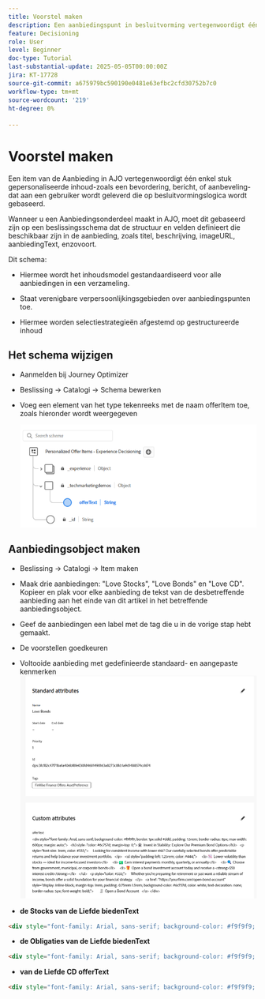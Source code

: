 ```yaml
---
title: Voorstel maken
description: Een aanbiedingspunt in besluitvorming vertegenwoordigt één enkel stuk gepersonaliseerde inhoud-zulke als bericht, beeld, bevordering, of aanbeveling-dat aan een gebruiker kan worden geleverd die op bepaalde regels en voorwaarden wordt gebaseerd.
feature: Decisioning
role: User
level: Beginner
doc-type: Tutorial
last-substantial-update: 2025-05-05T00:00:00Z
jira: KT-17728
source-git-commit: a675979bc590190e0481e63efbc2cfd30752b7c0
workflow-type: tm+mt
source-wordcount: '219'
ht-degree: 0%

---
```



# Voorstel maken

Een item van de Aanbieding in AJO vertegenwoordigt één enkel stuk gepersonaliseerde inhoud-zoals een bevordering, bericht, of aanbeveling-dat aan een gebruiker wordt geleverd die op besluitvormingslogica wordt gebaseerd.

Wanneer u een Aanbiedingsonderdeel maakt in AJO, moet dit gebaseerd zijn op een beslissingsschema dat de structuur en velden definieert die beschikbaar zijn in de aanbieding, zoals titel, beschrijving, imageURL, aanbiedingText, enzovoort.

Dit schema:

* Hiermee wordt het inhoudsmodel gestandaardiseerd voor alle aanbiedingen in een verzameling.

* Staat verenigbare verpersoonlijkingsgebieden over aanbiedingspunten toe.

* Hiermee worden selectiestrategieën afgestemd op gestructureerde inhoud


## Het schema wijzigen

* Aanmelden bij Journey Optimizer
* Beslissing -> Catalogi -> Schema bewerken
* Voeg een element van het type tekenreeks met de naam offerItem toe, zoals hieronder wordt weergegeven

  ![ besluit-schema ](assets/offer-schema.png)

## Aanbiedingsobject maken

* Beslissing -> Catalogi -> Item maken

* Maak drie aanbiedingen: &quot;Love Stocks&quot;, &quot;Love Bonds&quot; en &quot;Love CD&quot;. Kopieer en plak voor elke aanbieding de tekst van de desbetreffende aanbieding aan het einde van dit artikel in het betreffende aanbiedingsobject.



* Geef de aanbiedingen een label met de tag die u in de vorige stap hebt gemaakt.

* De voorstellen goedkeuren

* Voltooide aanbieding met gedefinieerde standaard- en aangepaste kenmerken
  ![ aanbieding van de liefdesaandelen ](assets/love-bonds.png)

* **de Stocks van de Liefde biedenText**

```html
<div style="font-family: Arial, sans-serif; background-color: #f9f9f9; border: 1px solid #ddd; padding: 1.5rem; border-radius: 8px; max-width: 600px; margin: auto;">   <h3 style="color: #1a73e8; margin-top: 0;">📈 Open a Stock Trading Account & Get $100 in Bonus Stock</h3>   <p style="font-size: 1rem; color: #333;">     Ready to start building your portfolio? Open a new stock trading account with us and receive a      <strong>$100 bonus in stock</strong> — on us.   </p>   <ul style="padding-left: 1.25rem; color: #444;">     <li>🧾 No account minimums — start investing with as little as $1</li>     <li>📉 $0 commissions on online stock trades</li>     <li>📊 Access to powerful trading tools and real-time analytics</li>     <li>🎓 Free educational resources to help you invest confidently</li>   </ul>   <p style="color: #333;">     It's never been easier to start trading. Join thousands of investors who trust us to help them grow their wealth.   </p>   <a href="https://yourbrokerage.com/open-account"      style="display: inline-block; margin-top: 1rem; padding: 0.75rem 1.5rem; background-color: #1a73e8; color: white; text-decoration: none; border-radius: 5px; font-weight: bold;">      🚀 Open Your Account Today   </a> </div>
```

* **de Obligaties van de Liefde biedenText**

```html
<div style="font-family: Arial, sans-serif; background-color: #f9f9f9; border: 1px solid #ddd; padding: 1.5rem; border-radius: 8px; max-width: 600px; margin: auto;">   <h3 style="color: #6c757d; margin-top: 0;">🏦 Invest in Stability: Explore Our Premium Bond Options</h3>   <p style="font-size: 1rem; color: #333;">     Looking for consistent income with lower risk? Our carefully selected bonds offer predictable returns and help balance your investment portfolio.   </p>   <ul style="padding-left: 1.25rem; color: #444;">     <li>📉 Lower volatility than stocks — ideal for income-focused investors</li>     <li>💵 Earn interest payments monthly, quarterly, or annually</li>     <li>🔍 Choose from government, municipal, or corporate bonds</li>     <li>🎁 Open a bond investment account today and receive a <strong>$50 interest credit</strong></li>   </ul>   <p style="color: #333;">     Whether you're preparing for retirement or just want a reliable stream of income, bonds offer a solid foundation for your financial strategy.   </p>   <a href="https://yourfirm.com/open-bond-account"      style="display: inline-block; margin-top: 1rem; padding: 0.75rem 1.5rem; background-color: #6c757d; color: white; text-decoration: none; border-radius: 5px; font-weight: bold;">      🧾 Open a Bond Account   </a> </div>
```

* **van de Liefde CD offerText**

```html
<div style="font-family: Arial, sans-serif; background-color: #f9f9f9; border: 1px solid #ddd; padding: 1.5rem; border-radius: 8px; max-width: 600px; margin: auto;">   <h3 style="color: #28a745; margin-top: 0;">💰 Lock in a 5.25% APY — Open Your CD Account Today</h3>   <p style="font-size: 1rem; color: #333;">     Secure your savings with a high-yield Certificate of Deposit. For a limited time, enjoy a      <strong>guaranteed 5.25% annual percentage yield (APY)</strong> on 12-month CDs.   </p>   <ul style="padding-left: 1.25rem; color: #444;">     <li>🔒 Guaranteed returns with FDIC insurance</li>     <li>📈 Lock in today's high rates before they change</li>     <li>💼 Flexible terms from 6 to 24 months</li>     <li>🎁 Open with just $500 and get a $50 bonus</li>   </ul>   <p style="color: #333;">     Whether you're saving for a short-term goal or building a conservative income strategy, our CDs offer peace of mind and predictable growth.   </p>   <a href="https://yourbank.com/open-cd"      style="display: inline-block; margin-top: 1rem; padding: 0.75rem 1.5rem; background-color: #28a745; color: white; text-decoration: none; border-radius: 5px; font-weight: bold;">      💼 Open a CD Account   </a> </div>
```

